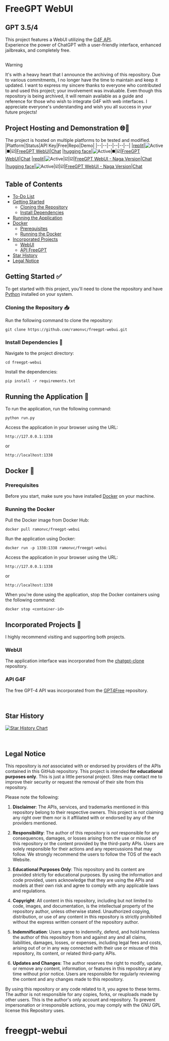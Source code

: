 # FreeGPT WebUI 
## GPT 3.5/4

This project features a WebUI utilizing the [G4F API](https://github.com/xtekky/gpt4free). <br>
Experience the power of ChatGPT with a user-friendly interface, enhanced jailbreaks, and completely free.

##
> [!WARNING]
> It's with a heavy heart that I announce the archiving of this repository. Due to various commitments, I no longer have the time to maintain and keep it updated.
> I want to express my sincere thanks to everyone who contributed to and used this project; your  involvement was invaluable.
> Even though this repository is being archived, it will remain available as a guide and reference for those who wish to integrate G4F with web interfaces.
> I appreciate everyone's understanding and wish you all success in your future projects! 

## Project Hosting and Demonstration 🌐🚀
The project is hosted on multiple platforms to be tested and modified.
|Platform|Status|API Key|Free|Repo|Demo|
|--|--|--|--|--|--|
|[replit](https://replit.com/)|![Active](https://img.shields.io/badge/Active-brightgreen)|◼️|☑️|[FreeGPT WebUI](https://replit.com/@ramonvc/freegpt-webui)|[Chat](https://freegpt-webui.ramonvc.repl.co/chat/)
|[hugging face](https://huggingface.co)|![Active](https://img.shields.io/badge/Active-brightgreen)|◼️|☑️|[FreeGPT WebUI](https://huggingface.co/spaces/monra/freegpt-webui/tree/main)|[Chat](https://huggingface.co/spaces/monra/freegpt-webui)
|[replit](https://replit.com/)|![Active](https://img.shields.io/badge/Active-brightgreen)|☑️|☑️|[FreeGPT WebUI - Naga Version](https://replit.com/@ramonvc/freegpt-webui-chimera)|[Chat](https://freegpt-webui-chimera.ramonvc.repl.co/chat/)
|[hugging face](https://huggingface.co)|![Active](https://img.shields.io/badge/Active-brightgreen)|☑️|☑️|[FreeGPT WebUI - Naga Version](https://huggingface.co/spaces/monra/freegpt-webui-chimera/tree/main)|[Chat](https://huggingface.co/spaces/monra/freegpt-webui-chimera)

## Table of Contents  
- [To-Do List](#to-do-list-%EF%B8%8F)  
- [Getting Started](#getting-started-white_check_mark)  
  - [Cloning the Repository](#cloning-the-repository-inbox_tray)  
  - [Install Dependencies](#install-dependencies-wrench)  
- [Running the Application](#running-the-application-rocket)  
- [Docker](#docker-)  
  - [Prerequisites](#prerequisites)  
  - [Running the Docker](#running-the-docker)
- [Incorporated Projects](#incorporated-projects-busts_in_silhouette)
  - [WebUI](#webui) 
  - [API FreeGPT](#api-g4f)
- [Star History](#star-history)
- [Legal Notice](#legal-notice) 

## Getting Started :white_check_mark:  
To get started with this project, you'll need to clone the repository and have [Python](https://www.python.org/downloads/) installed on your system.  
  
### Cloning the Repository :inbox_tray:
Run the following command to clone the repository:  

```
git clone https://github.com/ramonvc/freegpt-webui.git
```

### Install Dependencies :wrench: 
Navigate to the project directory:
```
cd freegpt-webui
```

Install the dependencies:
```
pip install -r requirements.txt
```
## Running the Application :rocket:
To run the application, run the following command:
```
python run.py
```

Access the application in your browser using the URL:
```
http://127.0.0.1:1338
```
or
```
http://localhost:1338
```


## Docker 🐳
### Prerequisites
Before you start, make sure you have installed [Docker](https://www.docker.com/get-started) on your machine.

### Running the Docker
Pull the Docker image from Docker Hub:
```
docker pull ramonvc/freegpt-webui
```

Run the application using Docker:
```
docker run -p 1338:1338 ramonvc/freegpt-webui
```

Access the application in your browser using the URL:
```
http://127.0.0.1:1338
```
or
```
http://localhost:1338
```

When you're done using the application, stop the Docker containers using the following command:
```
docker stop <container-id>
```

## Incorporated Projects :busts_in_silhouette:
I highly recommend visiting and supporting both projects.

### WebUI
The application interface was incorporated from the [chatgpt-clone](https://github.com/xtekky/chatgpt-clone) repository.

### API G4F
The free GPT-4 API was incorporated from the [GPT4Free](https://github.com/xtekky/gpt4free) repository.

<br>

## Star History
[![Star History Chart](https://api.star-history.com/svg?repos=ramonvc/freegpt-webui&type=Timeline)](https://star-history.com/#ramonvc/freegpt-webui&Timeline)

<br>

## Legal Notice
This repository is _not_ associated with or endorsed by providers of the APIs contained in this GitHub repository. This
project is intended **for educational purposes only**. This is just a little personal project. Sites may contact me to
improve their security or request the removal of their site from this repository.

Please note the following:

1. **Disclaimer**: The APIs, services, and trademarks mentioned in this repository belong to their respective owners.
   This project is _not_ claiming any right over them nor is it affiliated with or endorsed by any of the providers
   mentioned.

2. **Responsibility**: The author of this repository is _not_ responsible for any consequences, damages, or losses
   arising from the use or misuse of this repository or the content provided by the third-party APIs. Users are solely
   responsible for their actions and any repercussions that may follow. We strongly recommend the users to follow the
   TOS of the each Website.

3. **Educational Purposes Only**: This repository and its content are provided strictly for educational purposes. By
   using the information and code provided, users acknowledge that they are using the APIs and models at their own risk
   and agree to comply with any applicable laws and regulations.

4. **Copyright**: All content in this repository, including but not limited to code, images, and documentation, is the
   intellectual property of the repository author, unless otherwise stated. Unauthorized copying, distribution, or use
   of any content in this repository is strictly prohibited without the express written consent of the repository
   author.

5. **Indemnification**: Users agree to indemnify, defend, and hold harmless the author of this repository from and
   against any and all claims, liabilities, damages, losses, or expenses, including legal fees and costs, arising out of
   or in any way connected with their use or misuse of this repository, its content, or related third-party APIs.

6. **Updates and Changes**: The author reserves the right to modify, update, or remove any content, information, or
   features in this repository at any time without prior notice. Users are responsible for regularly reviewing the
   content and any changes made to this repository.

By using this repository or any code related to it, you agree to these terms. The author is not responsible for any
copies, forks, or reuploads made by other users. This is the author's only account and repository. To prevent
impersonation or irresponsible actions, you may comply with the GNU GPL license this Repository uses.
# freegpt-webui
